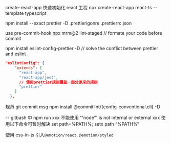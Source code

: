 create-react-app 快速初始化 react 工程
npx create-react-app react-ts --template typescript

npm install --exact prettier -D
.prettierigonre
.prettierrc.json

use pre-commit-hook
npx mrm@2 lint-staged // formate your code before commit

npm install eslint-config-prettier -D // solve the conflict between prettier and eslint

```json
"eslintConfig": {
    "extends": [
      "react-app",
      "react-app/jest",
      // 使用prettier规则覆盖一部分原来的规则
      "prettier"
    ]
  },
```

规范 git commit msg
npm install @commitlint/{config-conventional,cli} -D

-- gitbash 中 npm run xxx 不能使用
'"node"' is not internal or external xxx
使用以下命令可暂时解决
set path=%PATH%; setx path “%PATH%”

使用 css-in-js
引入`@emotion/react`, `@emotion/styled`
